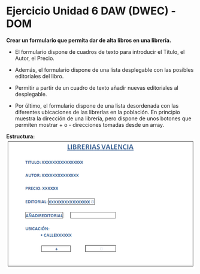 # Ejercicio Unidad 6 DAW (DWEC) - DOM

**Crear un formulario que permita dar de alta libros en una librería.** 

- El formulario dispone de cuadros de texto para introducir el Título, el Autor, el Precio. 
- Además, el formulario dispone de una lista desplegable con las posibles editoriales del libro. 
- Permitir a partir de un cuadro de texto añadir nuevas editoriales al desplegable.

- Por último, el formulario dispone de una lista desordenada con las diferentes ubicaciones de las librerías en la población. 
En principio muestra la dirección de una librería, pero dispone de unos botones que permiten mostrar + o - direcciones tomadas desde un array.

**Estructura:**
![Imagen estructura](https://github.com/crisilto/javascriptDAW/blob/main/Captura.PNG)
